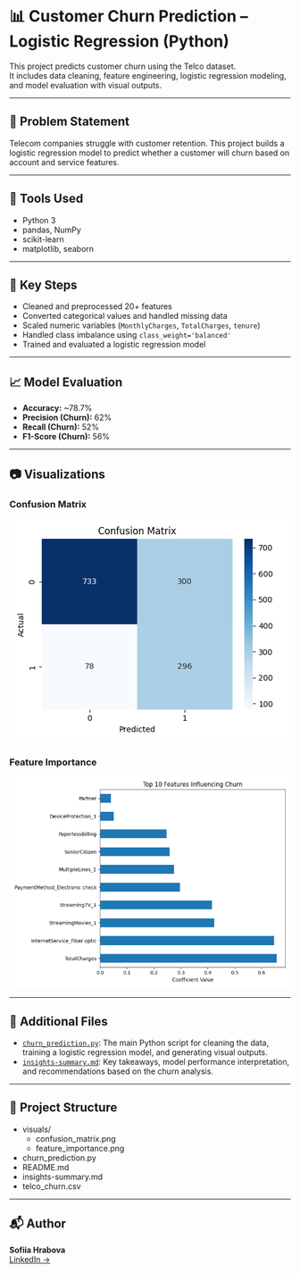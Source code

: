 # 📊 Customer Churn Prediction – Logistic Regression (Python)

This project predicts customer churn using the Telco dataset.  
It includes data cleaning, feature engineering, logistic regression modeling, and model evaluation with visual outputs.

---

## 🧠 Problem Statement

Telecom companies struggle with customer retention. This project builds a logistic regression model to predict whether a customer will churn based on account and service features.

---

## 🔧 Tools Used

- Python 3
- pandas, NumPy
- scikit-learn
- matplotlib, seaborn

---

## 🚀 Key Steps

- Cleaned and preprocessed 20+ features
- Converted categorical values and handled missing data
- Scaled numeric variables (`MonthlyCharges`, `TotalCharges`, `tenure`)
- Handled class imbalance using `class_weight='balanced'`
- Trained and evaluated a logistic regression model

---

## 📈 Model Evaluation

- **Accuracy:** ~78.7%
- **Precision (Churn):** 62%
- **Recall (Churn):** 52%
- **F1-Score (Churn):** 56%

---

## 📷 Visualizations

### Confusion Matrix  
![Confusion Matrix](confusion_matrix.png)

### Feature Importance  
![Feature Importance](feature_importance.png)

---

## 📄 Additional Files
- [`churn_prediction.py`](churn_prediction.py): The main Python script for cleaning the data, training a logistic regression model, and generating visual outputs.
-  [`insights-summary.md`](insights-summary.md): Key takeaways, model performance interpretation, and recommendations based on the churn analysis.

---

## 📁 Project Structure
- visuals/
  - confusion_matrix.png
  - feature_importance.png
- churn_prediction.py
- README.md
- insights-summary.md
- telco_churn.csv

---

## 📬 Author

**Sofiia Hrabova**  
[LinkedIn →](https://www.linkedin.com/in/sofiia-hrabova-1380a7338)
